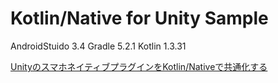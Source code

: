# Kotlin/Native for Unity Sample

AndroidStuido 3.4
Gradle 5.2.1
Kotlin 1.3.31

[UnityのスマホネイティブプラグインをKotlin/Nativeで共通化する](https://qiita.com/MizoTake/items/68a5ca7b4846a378a21b)